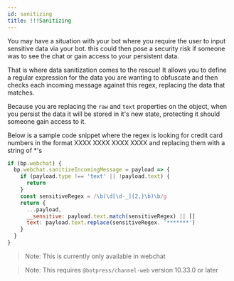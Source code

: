 ```yaml
---
id: sanitizing
title: !!!Sanitizing
---
```


You may have a situation with your bot where you require the user to input sensitive data via your bot. this could then pose a security risk if someone was to see the chat or gain access to your persistent data.

That is where data sanitization comes to the rescue! It allows you to define a regular expression for the data you are wanting to obfuscate and then checks each incoming message against this regex, replacing the data that matches.

Because you are replacing the `raw` and `text` properties on the object, when you persist the data it will be stored in it's new state, protecting it should someone gain access to it.

Below is a sample code snippet where the regex is looking for credit card numbers in the format XXXX XXXX XXXX XXXX and replacing them with a string of \*'s

```js
if (bp.webchat) {
  bp.webchat.sanitizeIncomingMessage = payload => {
    if (payload.type !== 'text' || !payload.text) {
      return
    }
    const sensitiveRegex = /\b(\d[\d-_]{2,}\b)\b/g
    return {
      ...payload,
      __sensitive: payload.text.match(sensitiveRegex) || []
      text: payload.text.replace(sensitiveRegex. '*******')
    }
  }
}
```

> Note: This is currently only available in webchat

> Note: This requires `@botpress/channel-web` version 10.33.0 or later
